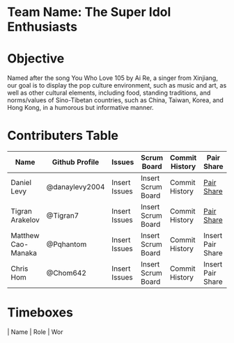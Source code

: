 # Team Name: The Super Idol Enthusiasts

# Objective
Named after the song You Who Love 105 by Ai Re, a singer from Xinjiang, our goal is to display the pop culture environment, such as music and art, as well as other cultural elements, including food, standing traditions, and norms/values of Sino-Tibetan countries, such as China, Taiwan, Korea, and Hong Kong, in a humorous but informative manner. 

# Contributers Table
| Name | Github Profile | Issues | Scrum Board | Commit History | Pair Share | Role |
| - | - | - | - | - | - | - |
| Daniel Levy | @danaylevy2004 | Insert Issues | Insert Scrum Board | Commit History | [Pair Share](https://docs.google.com/document/d/1vTDoN6EwwSgW9PMBTnSQZSWHLS3bLMHj9KLXnAamV6o/edit#) | Scrum Master/Github Admin |
| Tigran Arakelov | @Tigran7 | Insert Issues | Insert Scrum Board | Commit History | [Pair Share](https://docs.google.com/document/d/1vTDoN6EwwSgW9PMBTnSQZSWHLS3bLMHj9KLXnAamV6o/edit#) | Deployment Manager |
| Matthew Cao-Manaka | @Pqhantom | Insert Issues | Insert Scrum Board | Commit History | Insert Pair Share | Primary Designer |
| Chris Hom | @Chom642 | Insert Issues | Insert Scrum Board | Commit History | Insert Pair Share | Technical Officer |
# Timeboxes
| Name | Role | Wor
